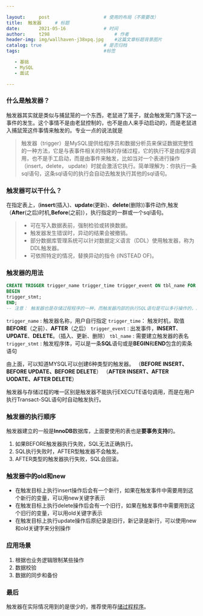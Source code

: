```yaml
---

layout:     post   				    # 使用的布局（不需要改）
title: 	触发器		# 标题 
date:       2021-05-16				# 时间
author:     t298						# 作者
header-img: img/wallhaven-j38xpq.jpg 	#这篇文章标题背景图片
catalog: true 						# 是否归档
tags:								#标签

   - 基础
   - MySQL
   - 面试

---
```


### 什么是触发器？

触发器其实就是类似与捕鼠笼的一个东西，老鼠进了笼子，就会触发笼门落下这一事件的发生。这个事情不是由老鼠控制的，也不是由人来手动启动的，而是老鼠进入捕鼠笼这件事情来触发的。专业一点的说法就是

> 触发器（trigger）是MySQL提供给程序员和数据分析员来保证数据完整性的一种方法，它是与表事件相关的特殊的存储过程，它的执行不是由程序调用，也不是手工启动，而是由事件来触发，比如当对一个表进行操作（insert，delete， update）时就会激活它执行。简单理解为：你执行一条sql语句，这条sql语句的执行会自动去触发执行其他的sql语句。



### 触发器可以干什么？

在指定表上，(**insert**(插入)、**update**(更新)、**delete**(删除))事件动作,触发（**After**(之后)时机,**Before**(之前)），执行指定的一群或一个sql语句。

> - 可在写入数据表前，强制检验或转换数据。
> - 触发器发生错误时，异动的结果会被撤销。
> - 部分数据库管理系统可以针对数据定义语言（DDL）使用触发器，称为DDL触发器。
> - 可依照特定的情况，替换异动的指令 (INSTEAD OF)。



### 触发器的用法

```sql
CREATE TRIGGER trigger_name trigger_time trigger_event ON tbl_name FOR EACH ROW
BEGIN
trigger_stmt;
END;
-- 注意： 触发器也是存储过程程序的一种，而触发器内部的执行SQL语句是可以多行操作的，所以在MySQL的存储过程程序中，要定义结束符。
```

`trigger_name` : 触发器名称，用户自行指定
 `trigger_time`： 触发时机，取值**BEFORE**（之前）、**AFTER**（之后）
 `trigger_event` : 出发事件，**INSERT**、**UPDATE**、**DELETE**。（插入、更新、删除）
 `tbl_name` : 需要建立触发器的表名
 `trigger_stmt` : 触发程序体，可以是一条**SQL**语句或是**BEGIN**和**END**包含的索条语句

由上面，可以知道MYSQL可以创建6种类型的触发器。
 （**BEFORE INSERT、BEFORE UPDATE、BEFORE DELETE**）
 （**AFTER INSERT、AFTER UODATE、AFTER DELETE**）

触发器与存储过程的唯一区别是触发器不能执行EXECUTE语句调用，而是在用户执行Transact-SQL语句时自动触发执行。



### 触发器的执行顺序

触发器建立的一般是**InnoDB**数据库，上面要使用的表也是**要事务支持**的。

1. 如果BEFORE触发器执行失败，SQL无法正确执行。
2. SQL执行失败时，AFTER型触发器不会触发。
3. AFTER类型的触发器执行失败，SQL会回滚。



### 触发器中的old和new

- 在触发目标上执行insert操作后会有一个新行，如果在触发事件中需要用到这个新行的变量，可以用new关键字表示
- 在触发目标上执行delete操作后会有一个旧行，如果在触发事件中需要用到这个旧行的变量，可以用old关键字表示
- 在触发目标上执行update操作后原纪录是旧行，新记录是新行，可以使用new和old关键字来分别操作



### 应用场景

1. 根据也业务逻辑限制某些操作
2. 数据校验
3. 数据的同步和备份



### 最后

触发器在实际情况用到的是很少的，推荐使用存[储过程程序](https://github.com/Ziphtracks/JavaLearningmanual/blob/master/docs/Database/MySQL%E5%AD%98%E5%82%A8%E8%BF%87%E7%A8%8B.md)。



